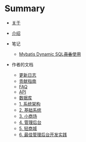 # Summary

* [关于](about.md)
* [介绍](README.md)
* 笔记
  * [Mybatis Dynamic SQL~~真香~~使用](doc/db/mybatis-dsl.md)


* 作者的文档
  * [更新日志](CHANGELOG.md)
  * [贡献指南](CONTRIBUTE.md)
  * [FAQ](doc/FAQ.md)
  * [API](doc/api.md)
  * [数据库](doc/database.md)
  * [1. 系统架构](doc/project.md)
  * [2. 基础系统](doc/platform.md)
  * [3. 小商场](doc/wxmall.md)
  * [4. 管理后台](doc/admin.md)
  * [5. 轻商城](doc/mobmall.md)
  * [6. 最佳管理后台开发实践](doc/how_to_implement_best_admin.md)

